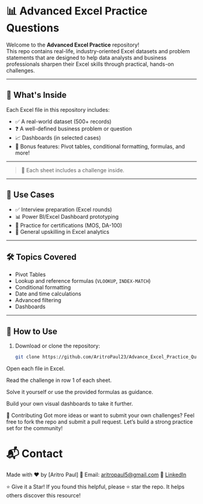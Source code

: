 # 📊 Advanced Excel Practice Questions

Welcome to the **Advanced Excel Practice** repository!  
This repo contains real-life, industry-oriented Excel datasets and problem statements that are designed to help data analysts and business professionals sharpen their Excel skills through practical, hands-on challenges.

---

## 🧠 What's Inside

Each Excel file in this repository includes:
- ✅ A real-world dataset (500+ records)
- ❓ A well-defined business problem or question
- 📈 Dashboards (in selected cases)
- 🧩 Bonus features: Pivot tables, conditional formatting, formulas, and more!

---

> 📌 Each sheet includes a challenge inside.

---

## 📘 Use Cases

- ✅ Interview preparation (Excel rounds)
- 📊 Power BI/Excel Dashboard prototyping
- 🧪 Practice for certifications (MOS, DA-100)
- 🧠 General upskilling in Excel analytics

---

## 🛠️ Topics Covered

- Pivot Tables
- Lookup and reference formulas (`VLOOKUP`, `INDEX-MATCH`)
- Conditional formatting
- Date and time calculations
- Advanced filtering
- Dashboards

---

## 🚀 How to Use

1. Download or clone the repository:
   ```bash
   git clone https://github.com/AritroPaul23/Advance_Excel_Practice_Questions.git
Open each file in Excel.

Read the challenge in row 1 of each sheet.

Solve it yourself or use the provided formulas as guidance.

Build your own visual dashboards to take it further.

🙌 Contributing
Got more ideas or want to submit your own challenges?
Feel free to fork the repo and submit a pull request. Let’s build a strong practice set for the community!

# 📬 Contact
Made with ❤️ by [Aritro Paul]
📧 Email: aritropaul5@gmail.com
🔗 [LinkedIn](https://www.linkedin.com/in/aritropaul23/)

⭐ Give it a Star!
If you found this helpful, please ⭐ star the repo. It helps others discover this resource!
